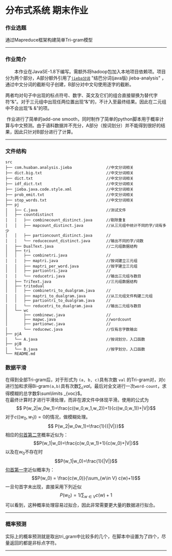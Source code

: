 # 分布式系统 期末作业
### 作业选题
通过Mapreduce框架构建简单Tri-gram模型
***

### 作业简介
&emsp;&emsp;本作业在JavaSE-1.8下编写。需额外将hadoop包加入本地项目依赖项。项目分为两个部分，A部分额外引用了[`jieba分词`](https://github.com/huaban/jieba-analysis) "结巴分词(java版) jieba-analysis" ，通过中文分词的截断句子创建，B部分对中文句使用逐字的截断。

​		两者均对句子中出现的标点符号、数字、英文及它们的组合直接替换为替代字符“&”。对于三元组中出现任两位置出现“&”的，不计入至最终结果。因此在二元组中不会出现“& &”的项。

​		作业进行了简单的add-one smooth，同时制作了简单的python脚本用于概率计算与中文预测。由于语料数据并不充分，A部分（按词划分）并不能得到很好的结果，因此只针对B部分进行了计算。
***

### 文件结构
```
src
├── com.huaban.analysis.jieba               //中文分词相关
├── dict.big.txt                            //中文分词相关
├── dict.txt                                //中文分词相关
├── idf_dict.txt                            //中文分词相关
├── jieba.java.code.style.xml               //中文分词相关
├── prob_emit.txt                           //中文分词相关
├── stop_words.txt                          //中文分词相关
├── pj
│   ├── C.java                              //测试文件
│   ├── countdistinct
│   │   ├── combinecount_distinct.java      //剔除重复
│   │   ├── mapcount_distinct.java          //从三元组中统计不同的字/词有多少
│   │   ├── partioncount_distinct.java      //
│   │   └── reducecount_distinct.java       //输出不同的字/词数
│   ├── DualText.java                       //二元组数据结构
│   ├── tri
│   │   ├── combinetri.java                 //
│   │   ├── maptri.java                     //按词建立三元组
│   │   ├── maptri_per_word.java            //按字建立三元组
│   │   ├── partiontri.java                 //
│   │   └── reducetri.java                  //输出三元组与数目 
│   ├── TriText.java                        //三元组数据结构
│   ├── tritodual
│   │   ├── combinetri_to_dualgram.java     //
│   │   ├── maptri_to_dualgram.java         //从三元组文件构建二元组
│   │   ├── partiontri_to_dualgram.java     //
│   │   └── reducetri_to_dualgram.java      //输出二元组与数目
│   └── wc
│       ├── combinewc.java                  //
│       ├── mapwc.java                      //wordcount
│       ├── partionwc.java                  //
│       └── reducewc.java                   //仅有总字数输出
├── pjA
│   └── A.java                              //按词划分，入口函数
├── pjB
│   └── B.java                              //按字划分，入口函数
└── README.md                               
```

### 数据平滑
在得到全部Tri-gram后，对于形式为 `(a, b, c)`具有次数 `val` 的Tri-gram对，对c进行加和求得Bi-gram`(a,b)`具有次数$\sum\nolimits_{c} val$。最后对全文进行一次`word-count`，求得模糊的总字数$\sum\limits _{voc}$。  
在最终计算时才进行平滑处理，而非在源文件中体现平滑。使用的公式为  
$$ P(w_2|w_0w_1)=\frac{c((w_0,w_1,w_2))+1}{c((w_0,w_1))+|V|}$$
对于$c((w_0,w_1)) = 0$的情况，做模糊处理。
$$ P(w_2|w_0w_1)=\frac{1}{{|V|}}$$
相应的<u>句首第二字</u>概率近似为：
$$P(w_1|w_0)=\frac{c(w_0,w_1)+1}{c(w_0)+|V|}$$
以及在$w_0$不存在时
$$P(w_1|w_0)=\frac{1}{|V|}$$
<u>句首第一字</u>近似概率为：
$$P(w_0) = \frac{c(w_0)}{\sum_{w\in V} c(w)+1}$$
一旦句首字未出现，直接采用下列近似
$$P(w_0) = 1/{\sum_{w\in V} c(w)+1}$$
可以看到，这种概率处理容易过拟合，因此非常需要更大量的数据进行拟合。
***

### 概率预测  
实际上的概率预测就是取出tri_gram中比较多的几个，在脚本中设置为了四个，尽量返回的都是非标点字符。
***



